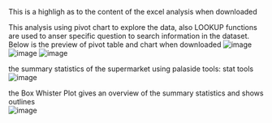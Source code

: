 This is a highligh as to the content of the excel analysis when downloaded

This analysis using pivot chart to explore the data, also LOOKUP functions are used to anser specific question to search information in the dataset.
Below is the preview of pivot table and chart when downloaded
![image](https://github.com/DOREEN-GYAMFI/EXCEL/assets/124680155/5a0def7e-3d1e-410b-b61d-7a96ab4192a6)
![image](https://github.com/DOREEN-GYAMFI/EXCEL/assets/124680155/ff21bb23-76a8-413b-8998-38a4f32a5e36)
![image](https://github.com/DOREEN-GYAMFI/EXCEL/assets/124680155/981db74d-090d-41cd-991e-65b11ffc83c2)

the summary statistics of the supermarket using palaside tools: stat tools
![image](https://github.com/DOREEN-GYAMFI/EXCEL/assets/124680155/d4993649-40a4-4b6d-8e48-530395f68b17)

the Box Whister Plot gives an overview of the summary statistics and shows outlines					
![image](https://github.com/DOREEN-GYAMFI/EXCEL/assets/124680155/92eb7ee7-a5a7-42d1-86c6-68ace1715c26)




